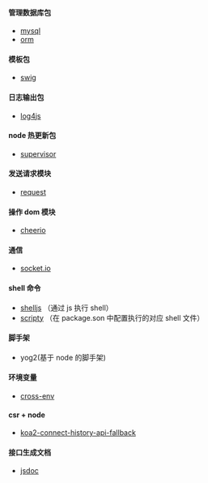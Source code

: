 #### 管理数据库包

- [mysql](https://www.npmjs.com/package/mysql)
- [orm](https://www.npmjs.com/package/orm)





#### 模板包

+ [swig](https://www.npmjs.com/package/swig-templates)





#### 日志输出包

+ [log4js](https://www.npmjs.com/package/log4js)





#### node 热更新包

+ [supervisor](https://www.npmjs.com/package/supervisor)





#### 发送请求模块

+ [request](https://www.npmjs.com/package/request)





#### 操作 dom 模块

+ [cheerio](https://www.npmjs.com/package/cheerio)





#### 通信

+ [socket.io](https://www.npmjs.com/package/socket.io)





#### shell 命令

+ [shelljs](https://www.npmjs.com/package/shelljs) （通过 js 执行 shell）
+ [scripty](https://www.npmjs.com/package/scripty) （在 package.son 中配置执行的对应 shell 文件）





#### 脚手架

+ yog2(基于 node 的脚手架)





#### 环境变量

+ [cross-env](https://www.npmjs.com/package/cross-env)





#### csr + node

+ [koa2-connect-history-api-fallback](https://www.npmjs.com/package/koa2-connect-history-api-fallback)





#### 接口生成文档

+ [jsdoc](https://www.npmjs.com/package/jsdoc)






